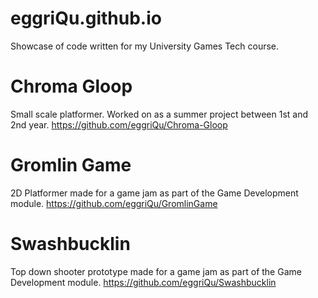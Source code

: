 # eggriQu.github.io
Showcase of code written for my University Games Tech course.


# Chroma Gloop
Small scale platformer. Worked on as a summer project between 1st and 2nd year.
https://github.com/eggriQu/Chroma-Gloop

# Gromlin Game
2D Platformer made for a game jam as part of the Game Development module.
https://github.com/eggriQu/GromlinGame

# Swashbucklin
Top down shooter prototype made for a game jam as part of the Game Development module.
https://github.com/eggriQu/Swashbucklin
